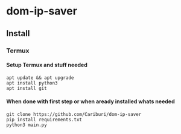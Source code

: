 # dom-ip-saver
## Install

### Termux
#### Setup Termux and stuff needed
    apt update && apt upgrade
    apt install python3
    apt install git
    
 #### When done with first step or when aready installed whats needed
    git clone https://github.com/Cariburi/dom-ip-saver
    pip install requirements.txt
    python3 main.py
